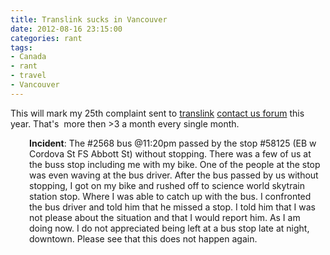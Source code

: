 ```yaml
---
title: Translink sucks in Vancouver
date: 2012-08-16 23:15:00
categories: rant
tags:
- Canada
- rant
- travel
- Vancouver
---
```

This will mark my 25th complaint sent to <a href="http://translinksucks.blogspot.ca/">translink</a> <a href="http://infomap.translink.bc.ca/hiwire?.a=cCustomerComplaint">contact us forum</a> this year. That's  more then &gt;3 a month every single month.
<p style="padding-left: 30px;"><strong>Incident</strong>: The #2568 bus @11:20pm passed by the stop #58125 (EB w Cordova St FS Abbott St) without stopping. There was a few of us at the buss stop including me with my bike. One of the people at the stop was even waving at the bus driver. After the bus passed by us without stopping, I got on my bike and rushed off to science world skytrain station stop. Where I was able to catch up with the bus. I confronted the bus driver and told him that he missed a stop. I told him that I was not please about the situation and that I would report him. As I am doing now. I do not appreciated being left at a bus stop late at night, downtown. Please see that this does not happen again.</p>
